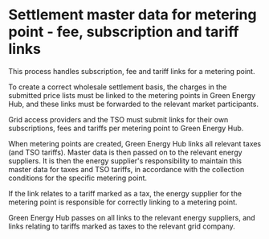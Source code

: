 # Settlement master data for metering point - fee, subscription and tariff links

This process handles subscription, fee and tariff links for a metering point.

To create a correct wholesale settlement basis, the charges in the submitted price
lists must be linked to the metering points in Green Energy Hub, and these links must be
forwarded to the relevant market participants.

Grid access providers and the TSO must submit links for their own subscriptions, fees and
tariffs per metering point to Green Energy Hub.

When metering points are created, Green Energy Hub links all relevant taxes (and TSO tariffs).
Master data is then passed on to the relevant energy suppliers. It is then the energy
supplier's responsibility to maintain this master data for taxes and TSO tariffs, in
accordance with the collection conditions for the specific metering point.

If the link relates to a tariff marked as a tax, the energy supplier for the metering point
is responsible for correctly linking to a metering point.

Green Energy Hub passes on all links to the relevant energy suppliers, and links relating to tariffs
marked as taxes to the relevant grid company.
